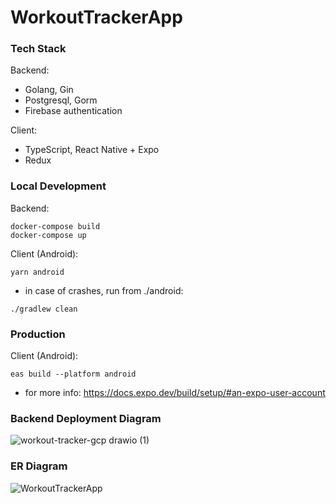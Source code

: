 # WorkoutTrackerApp

### Tech Stack
Backend:
- Golang, Gin
- Postgresql, Gorm
- Firebase authentication

Client:
- TypeScript, React Native + Expo
- Redux

### Local Development
Backend:
```
docker-compose build
docker-compose up
```
Client (Android):
```
yarn android
```
- in case of crashes, run from ./android:
```
./gradlew clean
```

### Production
Client (Android):
```
eas build --platform android
```
- for more info: https://docs.expo.dev/build/setup/#an-expo-user-account

### Backend Deployment Diagram
![workout-tracker-gcp drawio (1)](https://github.com/hiroto0222/WorkoutTrackerApp/assets/45121253/ed20fcd9-dbf5-4ded-9cbb-f9cf0eb2cd16)

### ER Diagram
![WorkoutTrackerApp](https://github.com/hiroto0222/WorkoutTrackerApp/assets/45121253/fa2be41d-4073-45b9-9018-bc80715c0d2e)
